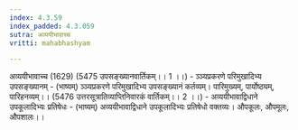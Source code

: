 ```yaml
---
index: 4.3.59
index_padded: 4.3.059
sutra: अव्ययीभावाच्च
vritti: mahabhashyam

---
```

 अव्ययीभावाच्च (1629) (5475 उपसङ्ख्यानवार्तिकम्।। 1 ।।) - ञ्ञ्यप्रकरणे परिमुखादिभ्य उपसङ्ख्यानम् - (भाष्यम्) ञ्ञ्यप्रकरणे परिमुखादिभ्य उपसङ्ख्यानं कर्तव्यम्। पारिमुख्यम्, पार्योष्ठ्यम्, पारिहनव्यम्।। (5476 उत्तरसूत्रातिव्याप्तिनिवारकं वार्तिकम्।। 2 ।।) - अव्ययीभावाद्विधाने उपकूलादिभ्यः प्रतिषेधः - (भाष्यम्) अव्ययीभावाद्विधाने उपकूलादिभ्यः प्रतिषेधो वक्तव्यः। औपकूलः, औपमूलः, औपशालः।। 